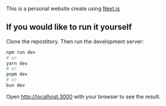 This is a personal website create using [Next.js](https://nextjs.org/)

## If you would like to run it yourself

Clone the repostitory.
Then run the development server:

```bash
npm run dev
# or
yarn dev
# or
pnpm dev
# or
bun dev
```

Open [http://localhost:3000](http://localhost:3000) with your browser to see the result.
